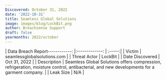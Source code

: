 ```yaml
---
Discovered: October 31, 2022
date: '2022-10-31'
title: Seamless Global Solutions
image: images/blog/LockBit.png
author: Breachsense Support
draft: false
yearmonths: 2022/october
---
```


| Data Breach Report------------:     |:-------------:    | :-----:|
| Victim      | seamlessglobalsolutions.com       | 
| Threat Actor      | LockBit      | 
| Date Discovered      | Oct 31, 2022      | 
| Description      | Seamless Global Solutions offers compression, refrigeration, moisture control, antibacterial, and new developments for a garment company.      | 
| Leak Size      | N/A      | 

